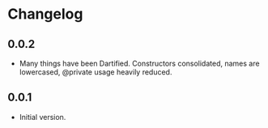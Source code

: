# Changelog

## 0.0.2

- Many things have been Dartified. Constructors consolidated, names are lowercased, @private usage heavily reduced.

## 0.0.1

- Initial version.
